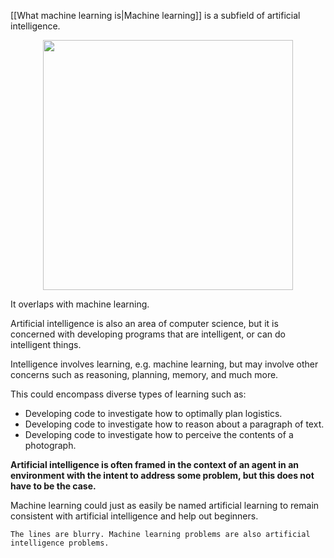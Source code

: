 [[What machine learning is|Machine learning]] is a subfield of artificial intelligence.

<center>
	<img src="https://i.pinimg.com/originals/4e/23/91/4e2391bc782b24f99efe51225f7a2554.png" width="400" />
</center>

It overlaps with machine learning.

Artificial intelligence is also an area of computer science, but it is concerned with developing programs that are intelligent, or can do intelligent things.

Intelligence involves learning, e.g. machine learning, but may involve other concerns such as reasoning, planning, memory, and much more.

This could encompass diverse types of learning such as:

-   Developing code to investigate how to optimally plan logistics.
-   Developing code to investigate how to reason about a paragraph of text.
-   Developing code to investigate how to perceive the contents of a photograph.

**Artificial intelligence is often framed in the context of an agent in an environment with the intent to address some problem, but this does not have to be the case.**

Machine learning could just as easily be named artificial learning to remain consistent with artificial intelligence and help out beginners.

```ad-warning
The lines are blurry. Machine learning problems are also artificial intelligence problems.
```